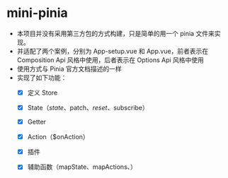 # mini-pinia
- 本项目并没有采用第三方包的方式构建，只是简单的用一个 pinia 文件来实现。
- 并适配了两个案例，分别为 App-setup.vue 和 App.vue，前者表示在 Composition Api 风格中使用，后者表示在 Options Api 风格中使用
- 使用方式与 Pinia 官方文档描述的一样
- 实现了如下功能：
  - [x] 定义 Store
  - [x] State（$state、$patch、$reset、$subscribe）
  - [x] Getter
  - [x] Action（$onAction）
  - [X] 插件
  - [X] 辅助函数（mapState、mapActions、）

